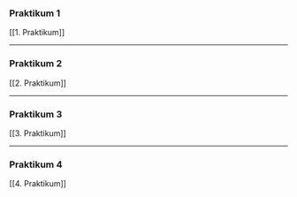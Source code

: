 
### Praktikum 1

[[1. Praktikum]]

---

### Praktikum 2

[[2. Praktikum]]

---
### Praktikum 3
[[3. Praktikum]]

---

### Praktikum 4
[[4. Praktikum]]